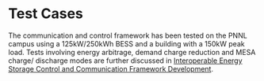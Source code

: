 # Test Cases

The communication and control framework has been tested on the PNNL campus using a 125kW/250kWh BESS and a building
with a 150kW peak load. Tests involving energy arbitrage, demand charge reduction and MESA charge/ discharge modes
are further discussed in
[Interoperable Energy Storage Control and Communication Framework Development](https://ieeexplore.ieee.org/document/10891219).
